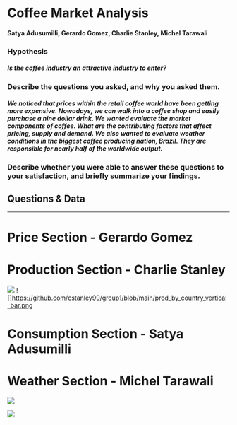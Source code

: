 # Coffee Market Analysis #
#### Satya Adusumilli, Gerardo Gomez, Charlie Stanley, Michel Tarawali ####

### Hypothesis ###
##### Is the coffee industry an attractive industry to enter? #####

### Describe the questions you asked, and why you asked them. ###
#####  We noticed that prices within the retail coffee world have been getting more expensive. Nowadays, we can walk into a coffee shop and easily purchase a nine dollar drink. We wanted evaluate the market components of coffee. What are the contributing factors that affect pricing, supply and demand. We also wanted to evaluate weather conditions in the biggest coffee producing nation, Brazil. They are responsible for nearly half of the worldwide output. #####

### Describe whether you were able to answer these questions to your satisfaction, and briefly summarize your findings. ###
#####  #####

## Questions & Data ##
---
# Price Section - Gerardo Gomez #

# Production Section - Charlie Stanley 
![](https://github.com/cstanley99/group1/blob/main/total_prod_bar.png)
![]https://github.com/cstanley99/group1/blob/main/prod_by_country_vertical_bar.png


# Consumption Section - Satya Adusumilli #

# Weather Section - Michel Tarawali #

![](https://github.com/cstanley99/group1/blob/main/images/Ave%20Temp%20in%20Brazil.png)

![](https://github.com/cstanley99/group1/blob/main/images/Ave%20Wind%20in%20Brazil.png)
